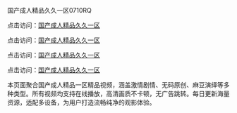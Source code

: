 国产成人精品久久一区0710RQ

点击访问：<a href="https://heiliaoow5kzm.pages.dev">国产成人精品久久一区</a> 

点击访问：<a href="https://heiliaoow5kzm.pages.dev">国产成人精品久久一区</a> 

点击访问：<a href="https://heiliaoow5kzm.pages.dev">国产成人精品久久一区</a> 

点击访问：<a href="https://heiliaoow5kzm.pages.dev">国产成人精品久久一区</a>

本页面聚合国产成人精品一区精品视频，涵盖激情剧情、无码原创、麻豆演绎等多种类型。所有视频均支持在线播放，高清画质不卡顿，无广告跳转。每日更新海量资源，适配多设备，为用户打造流畅纯净的观影体验。

<span style="display:none;">[Canonical link](https://github.com/I20250710/So5)</span>
